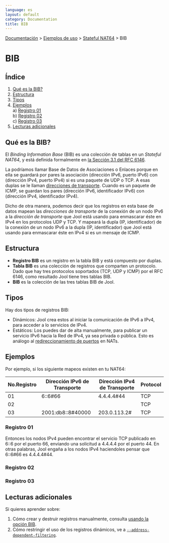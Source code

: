 ```yaml
---
language: es
layout: default
category: Documentation
title: BIB
---
```


[Documentación](documentation.html) > [Ejemplos de uso](documentation.html#ejemplos-de-uso) > [Stateful NAT64](run-nat64.html) > BIB

# BIB

## Índice

1. [Qué es la BIB?](#qu-es-la-bib)
2. [Estructura](#estructura)
3. [Tipos](#tipos)
4. [Ejemplos](#ejemplos)<br />
	a) [Registro 01](#registro-01)<br />
	b) [Registro 02](#registro-02)<br />
	c) [Registro 03](#registro-03)
5. [Lecturas adicionales](#lecturas-adicionales)

## Qué es la BIB?

El _Binding Information Base_ (BIB) es una colección de tablas en un *Stateful NAT64*, y está definida formalmente en [la Sección 3.1 del RFC 6146](http://tools.ietf.org/html/rfc6146#section-3.1).

La podríamos llamar Base de Datos de Asociaciones o Enlaces porque en ella se guardará por pares la asociación (dirección IPv6, puerto IPv6) con  (dirección IPv4, puerto IPv4) si es una paquete de UDP o TCP. A esas duplas se le llaman [direcciones de transporte](http://tools.ietf.org/html/rfc6146#section-1.2). Cuando es un paquete de ICMP, se guardan los pares (dirección IPv6, identificador IPv6) con  (dirección IPv4, identificador IPv4).

Dicho de otra manera, podemos decir que los registros en esta base de datos mapean las _direcciones de transporte_ de la conexión de un nodo IPv6 a la _dirección de transporte_ que Jool está usando para enmascarar éste en IPv4 en los protocolos UDP y TCP. Y mapeará la dupla (IP, identificador) de la conexión de un nodo IPv6 a la dupla (IP, identificador)  que Jool está usando para enmascarar éste en IPv4 si es un mensaje de ICMP.

## Estructura

* **Registro BIB** es un registro en la tabla BIB y está compuesto por duplas.
* **Tabla BIB** es una colección de registros que comparten un protocolo. Dado que hay tres protocolos soportados (TCP, UDP y ICMP) por el RFC 6146, como resultado Jool tiene tres tablas BIB.
* **BIB** es la colección de las tres tablas BIB de Jool.

## Tipos

Hay dos tipos de registros BIB:

* Dinámicos: Jool crea estos al iniciar la comunicación de IPv6 a IPv4, para acceder a lo servicios de IPv4.
* Estáticos: Los puedes dar de alta manualmente, para publicar un servicio IPv6 hacia la Red de IPv4, ya sea privada o pública. Esto es análogo al [redireccionamiento de puertos](http://es.wikipedia.org/wiki/Redirecci%C3%B3n_de_puertos) en NATs.

## Ejemplos

Por ejemplo, si los siguiente mapeos existen en tu NAT64:

| No.Registro| Dirección IPv6 de Transporte | Dirección IPv4 de Transporte | Protocol |
|----------- |------------------------------|------------------------------|----------|
|    01      | 6::6#66                      | 4.4.4.4#44                   | TCP      |
|    02      |            |                              | TCP      |
|    03      | 2001:db8::8#40000            | 203.0.113.2#                 | TCP      |


### Registro 01

Entonces los nodos IPv4 pueden encontrar el servicio TCP publicado en 6::6 por el puerto 66, enviando una solicitud a 4.4.4.4 por el puerto 44. En otras palabras, Jool engaña a los nodos IPv4 haciendoles pensar que 6::6#66 es 4.4.4.4#44.

### Registro 02

### Registro 03

## Lecturas adicionales

Si quieres aprender sobre:

1. Cómo crear y destruir registros manualmente, consulta [usando la opción BIB](usr-flags-bib.html).
2. Cómo restringir el uso de los registros dinámicos, ve a [`--address-dependent-filtering`](usr-flags-global.html#address-dependent-filtering).

